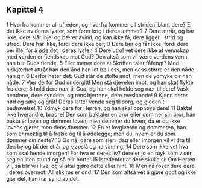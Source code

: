 ## Kapittel 4

1 Hvorfra kommer all ufreden, og hvorfra kommer all striden iblant dere? Er det ikke av deres lyster, som fører krig i deres lemmer?
2 Dere attrår, og har ikke; dere slår ihjel og bærer avind, og kan ikke få; dere ligger i strid og ufred. Dere har ikke, fordi dere ikke ber;
3 Dere ber og får ikke, fordi dere ber ille, for å øde det i deres lyster.
4 Dere utro! vet dere ikke at vennskap med verden er fiendskap mot Gud? Den altså som vil være verdens venn, han blir Guds fiende.
5 Eller mener dere at Skriften taler fåfengt? Med nidkjærhet attrår han den ånd han lot bo i oss, men dess større er den nåde han gir.
6 Derfor heter det: Gud står de stolte imot, men de ydmyke gir han nåde.
7 Vær derfor Gud undergitt! Men stå djevelen imot, og han skal flykte fra dere;
8 hold dere nær til Gud, og han skal holde seg nær til dere! Vask hendene, dere syndere, og rens hjertene, dere tvesinnede!
9 Kjenn deres nød og sørg og gråt! Deres latter vende seg til sorg, og gleden til bedrøvelse!
10 Ydmyk dere for Herren, og han skal opphøye dere!
11 Baktal ikke hverandre, brødre! Den som baktaler en bror eller dømmer sin bror, han baktaler loven og dømmer loven; men dømmer du loven, da er du ikke lovens gjører, men dens dommer.
12 Én er lovgiveren og dommeren, han som er mektig til å frelse og til å ødelegge; men du, hvem er du som dømmer din neste?
13 Og nå, dere som sier: Idag eller imorgen vil vi dra til den by og bli der et år og kjøpslå og ha vinning,
14 Dere som ikke vet hva som skal hende imorgen! For hva er deres liv? dere er jo en røyk som viser seg en liten stund og så blir borte!
15 Istedenfor at dere skulle si: Om Herren vil, så blir vi i live, og vi skal gjøre dette eller hint.
16 Men nå roser dere dere i deres overmot. All slik ros er ond.
17 Den som altså vet å gjøre godt og ikke gjør det, han har synd av det.
